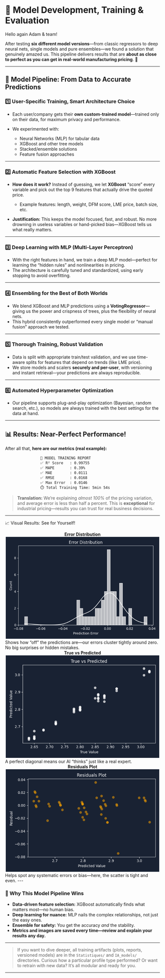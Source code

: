 
# 🧠 Model Development, Training & Evaluation

Hello again Adam & team!

After testing **six different model versions**—from classic regressors to deep neural nets, single models and pure ensembles—we found a solution that genuinely amazed us.
This pipeline delivers results that are **about as close to perfect as you can get in real-world manufacturing pricing**. 🚀

---

## 🚀 Model Pipeline: From Data to Accurate Predictions

### 1️⃣ **User-Specific Training, Smart Architecture Choice**

* Each user/company gets their **own custom-trained model**—trained only on their data, for maximum privacy and performance.
* We experimented with:

  * Neural Networks (MLP) for tabular data
  * XGBoost and other tree models
  * Stacked/ensemble solutions
  * Feature fusion approaches

---

### 2️⃣ **Automatic Feature Selection with XGBoost**

* **How does it work?**
  Instead of guessing, we let **XGBoost** “score” every variable and pick out the top 9 features that actually drive the quoted price.

  * Example features: length, weight, DFM score, LME price, batch size, etc.
* **Justification:**
  This keeps the model focused, fast, and robust.
  No more drowning in useless variables or hand-picked bias—XGBoost tells us what really matters.

---

### 3️⃣ **Deep Learning with MLP (Multi-Layer Perceptron)**

* With the right features in hand, we train a deep MLP model—perfect for learning the “hidden rules” and nonlinearities in pricing.
* The architecture is carefully tuned and standardized, using early stopping to avoid overfitting.

---

### 4️⃣ **Ensembling for the Best of Both Worlds**

* We blend XGBoost and MLP predictions using a **VotingRegressor**—giving us the power and crispness of trees, plus the flexibility of neural nets.
* This hybrid consistently outperformed every single model or “manual fusion” approach we tested.

---

### 5️⃣ **Thorough Training, Robust Validation**

* Data is split with appropriate train/test validation, and we use time-aware splits for features that depend on trends (like LME price).
* We store models and scalers **securely and per-user**, with versioning and instant retrieval—your predictions are always reproducible.

---

### 6️⃣ **Automated Hyperparameter Optimization**

* Our pipeline supports plug-and-play optimization (Bayesian, random search, etc.), so models are always trained with the best settings for the data at hand.

---

## 📊 Results: Near-Perfect Performance!

After all that, **here are our metrics (real example):**

```
                📅 MODEL TRAINING REPORT
                ✅ R² Score   : 0.99755
                ✅ MAPE       : 0.39%
                ✅ MAE        : 0.0111
                ✅ RMSE       : 0.0168
                ✅ Max Error  : 0.0146
                ⏱️ Total Training Time: 5min 54s
```

> **Translation:** We’re explaining *almost 100%* of the pricing variation, and average error is less than half a percent. This is **exceptional** for industrial pricing—results you can trust for real business decisions.

---

📈 Visual Results: See for Yourself!


<div align="center"><b>Error Distribution</b></div>
<div align="center"> <img src="IA_/Statistiques/error_distribution.png" width="500"/> </div>
Shows how “off” the predictions are—our errors cluster tightly around zero. No big surprises or hidden mistakes.


<div align="center"><b>True vs Predicted</b></div>
<div align="center"> <img src="IA_/Statistiques/true_vs_pred.png" width="500"/> </div>
A perfect diagonal means our AI “thinks” just like a real expert.



<div align="center"><b>Residuals Plot</b></div>
<div align="center"> <img src="IA_/Statistiques/residuals.png" width="500"/> </div>
Helps spot any systematic errors or bias—here, the scatter is tight and even.
---



### 🧠 Why This Model Pipeline Wins

* **Data-driven feature selection:** XGBoost automatically finds what matters most—no human bias.
* **Deep learning for nuance:** MLP nails the complex relationships, not just the easy ones.
* **Ensemble for safety:** You get the accuracy *and* the stability.
* **Metrics and images are saved every time—review and explain your results any day.**

---

> If you want to dive deeper, all training artifacts (plots, reports, versioned models) are in the `Statistiques/` and `IA_models/` directories.
> Curious how a particular profile type performed? Or want to retrain with new data? It’s all modular and ready for you.

---

